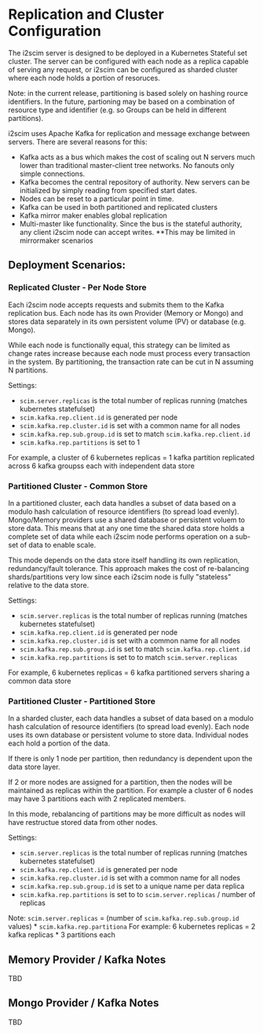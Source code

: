 # Replication and Cluster Configuration
The i2scim server is designed to be deployed in a Kubernetes Stateful set cluster.
The server can be configured with each node as a replica capable of serving any request, or i2scim can be configured as
sharded cluster where each node holds a portion of resoruces.

Note: in the current release, partitioning is based solely on hashing rource identifiers. In the future, partioning may be
based on a combination of resource type and identifier (e.g. so Groups can be held in different partitions).

i2scim uses Apache Kafka for replication and message exchange between servers. There are several reasons for this:
* Kafka acts as a bus which makes the cost of scaling out N servers much lower than traditional master-client tree networks. No fanouts only simple connections.
* Kafka becomes the central repository of authority. New servers can be initialized by simply reading from specified start dates.
* Nodes can be reset to a particular point in time.
* Kafka can be used in both partitioned and replicated clusters
* Kafka mirror maker enables global replication
* Multi-master like functionality. Since the bus is the stateful authority, any client i2scim node can accept writes. **This may be limited in mirrormaker scenarios

## Deployment Scenarios:
### Replicated Cluster - Per Node Store
Each i2scim node accepts requests and submits them to the Kafka replication bus. Each node has its own Provider (Memory or Mongo) and stores data separately in its own persistent volume (PV) or database (e.g. Mongo).

While each node is functionally equal, this strategy can be limited as change rates increase because each node must process every
transaction in the system. By partitioning, the transaction rate can be cut in N assuming N partitions.

Settings:
* `scim.server.replicas` is the total number of replicas running (matches kubernetes statefulset)
* `scim.kafka.rep.client.id` is generated per node
* `scim.kafka.rep.cluster.id` is set with a common name for all nodes
* `scim.kafka.rep.sub.group.id` is set to match `scim.kafka.rep.client.id`
* `scim.kafka.rep.partitions` is set to 1

For example, a cluster of 6 kubernetes replicas = 1 kafka partition replicated across 6 kafka groupss each with independent data store

### Partitioned Cluster - Common Store
In a partitioned cluster, each data handles a subset of data based on a modulo hash calculation of resource identifiers (to spread load evenly). Mongo/Memory providers use
a shared database or persistent voluem to store data. This means that at any one time the shared data store holds a complete set of data while each i2scim node
performs operation on a sub-set of data to enable scale.

This mode depends on the data store itself handling its own replication, redundancy/fault tolerance. This approach makes the cost of
re-balancing shards/partitions very low since each i2scim node is fully "stateless" relative to the data store.

Settings:
* `scim.server.replicas` is the total number of replicas running (matches kubernetes statefulset)
* `scim.kafka.rep.client.id` is generated per node
* `scim.kafka.rep.cluster.id` is set with a common name for all nodes
* `scim.kafka.rep.sub.group.id` is set to match `scim.kafka.rep.client.id`
* `scim.kafka.rep.partitions` is set to to match `scim.server.replicas`

For example, 6 kubernetes replicas = 6 kafka partitioned servers sharing a common data store

### Partitioned Cluster - Partitioned Store
In a sharded cluster, each data handles a subset of data based on a modulo hash calculation of resource identifiers (to spread load evenly). Each node uses
its own database or persistent volume to store data. Individual nodes each hold a portion of the data. 

If there is only 1 node per partition, then redundancy is dependent upon the data store layer.

If 2 or more nodes are assigned for a partition, then the nodes will be maintained as replicas within the partition.
For example a cluster of 6 nodes may have 3 partitions each with 2 replicated members.

In this mode, rebalancing of partitions may be more difficult as nodes will have restructue stored data from other nodes.

Settings:
* `scim.server.replicas` is the total number of replicas running (matches kubernetes statefulset)
* `scim.kafka.rep.client.id` is generated per node
* `scim.kafka.rep.cluster.id` is set with a common name for all nodes
* `scim.kafka.rep.sub.group.id` is set to a unique name per data replica
* `scim.kafka.rep.partitions` is set to to `scim.server.replicas` / number of replicas

Note: `scim.server.replicas` = (number of `scim.kafka.rep.sub.group.id` values) * `scim.kafka.rep.partitiona`
For example:  6 kubernetes replicas = 2 kafka replicas * 3 partitions each

## Memory Provider / Kafka Notes
TBD

## Mongo Provider / Kafka Notes
TBD
